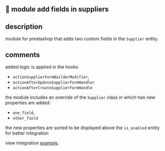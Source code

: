 ## 🧰 module add fields in suppliers

## description

module for prestashop that adds two custom fields in the `Supplier` entity.

## comments

added logic is applied in the hooks

- `actionSupplierFormBuilderModifier`, 
- `actionAfterUpdateSupplierFormHandler`
- `actionAfterCreateSupplierFormHandle`

the module includes an override of the `Supplier` class in which two new properties are added:

- `one_field`, 
- `other_field`


the new properties are sorted to be displayed above the `is_enabled` entity for better integration

view integration [example](https://i.ibb.co/Dkv35Mp/Captura-de-pantalla-2024-06-29-a-las-14-26-09.png).


















